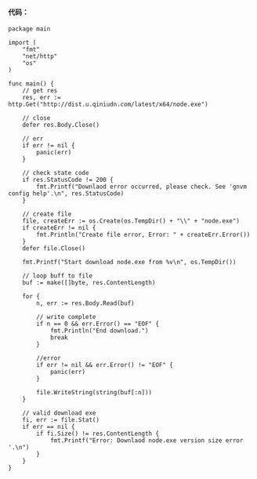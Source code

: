 #### 代码：
    package main
    
    import (
    	"fmt"
    	"net/http"
    	"os"
    )
    
    func main() {
    	// get res
    	res, err := http.Get("http://dist.u.qiniudn.com/latest/x64/node.exe")
    
    	// close
    	defer res.Body.Close()
    
    	// err
    	if err != nil {
    		panic(err)
    	}
    
    	// check state code
    	if res.StatusCode != 200 {
    		fmt.Printf("Downlaod error occurred, please check. See 'gnvm config help'.\n", res.StatusCode)
    	}
    
    	// create file
    	file, createErr := os.Create(os.TempDir() + "\\" + "node.exe")
    	if createErr != nil {
    		fmt.Println("Create file error, Error: " + createErr.Error())
    	}
    	defer file.Close()
    
    	fmt.Printf("Start download node.exe from %v\n", os.TempDir())
    
    	// loop buff to file
    	buf := make([]byte, res.ContentLength)
    
    	for {
    		n, err := res.Body.Read(buf)
    
    		// write complete
    		if n == 0 && err.Error() == "EOF" {
    			fmt.Println("End download.")
    			break
    		}
    
    		//error
    		if err != nil && err.Error() != "EOF" {
    			panic(err)
    		}
    
    		file.WriteString(string(buf[:n]))
    	}
    
    	// valid download exe
    	fi, err := file.Stat()
    	if err == nil {
    		if fi.Size() != res.ContentLength {
    			fmt.Printf("Error: Downlaod node.exe version size error '.\n")
    		}
    	}
    }

